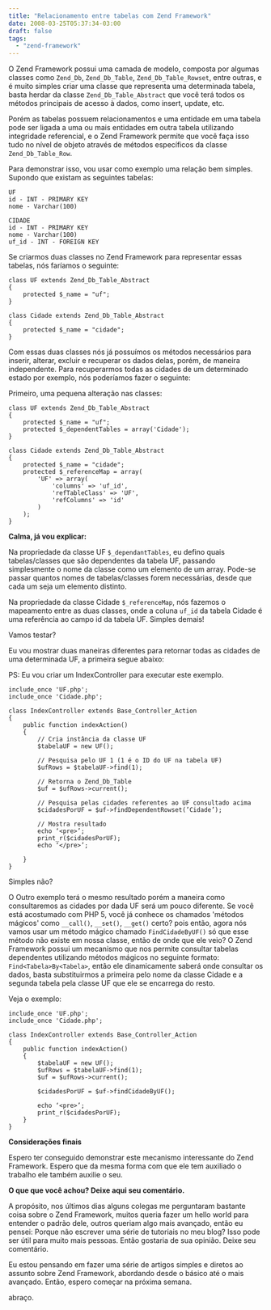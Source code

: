 ```yaml
---
title: "Relacionamento entre tabelas com Zend Framework"
date: 2008-03-25T05:37:34-03:00
draft: false
tags:
  - "zend-framework"
---
```


O Zend Framework possui uma camada de modelo, composta por algumas classes
como `Zend_Db`, `Zend_Db_Table`, `Zend_Db_Table_Rowset`, entre outras, e é muito simples criar uma classe que representa
uma determinada tabela, basta herdar da classe `Zend_Db_Table_Abstract` que você terá todos os métodos principais de
acesso à dados, como insert, update, etc.

Porém as tabelas possuem relacionamentos e uma entidade em uma tabela pode ser ligada a uma ou mais entidades em outra
tabela utilizando integridade referencial, e o Zend Framework permite que você faça isso tudo no nível de objeto através
de métodos específicos da classe `Zend_Db_Table_Row`.

Para demonstrar isso, vou usar como exemplo uma relação bem simples. Supondo que existam as seguintes tabelas:

```
UF
id - INT - PRIMARY KEY
nome - Varchar(100)

CIDADE
id - INT - PRIMARY KEY
nome - Varchar(100)
uf_id - INT - FOREIGN KEY
```

Se criarmos duas classes no Zend Framework para representar essas tabelas, nós faríamos o seguinte:

```
class UF extends Zend_Db_Table_Abstract
{
    protected $_name = "uf";
}

class Cidade extends Zend_Db_Table_Abstract
{
    protected $_name = "cidade";
}
```

Com essas duas classes nós já possuímos os métodos necessários para inserir, alterar, excluir e recuperar os dados
delas, porém, de maneira independente. Para recuperarmos todas as cidades de um determinado estado por exemplo, nós
poderíamos fazer o seguinte:

Primeiro, uma pequena alteração nas classes:

```
class UF extends Zend_Db_Table_Abstract
{
    protected $_name = "uf";
    protected $_dependentTables = array('Cidade');
}

class Cidade extends Zend_Db_Table_Abstract
{
    protected $_name = "cidade";
    protected $_referenceMap = array(
        'UF' => array(
            'columns' => 'uf_id',
            'refTableClass' => 'UF',
            'refColumns' => 'id'
        )
    );
}
```

**Calma, já vou explicar:**

Na propriedade da classe UF `$_dependantTables`, eu defino quais tabelas/classes que são dependentes da tabela UF,
passando simplesmente o nome da classe como um elemento de um array. Pode-se passar quantos nomes de tabelas/classes
forem necessárias, desde que cada um seja um elemento distinto.

Na propriedade da classe Cidade `$_referenceMap`, nós fazemos o mapeamento entre as duas classes, onde a coluna `uf_id`
da tabela Cidade é uma referência ao campo id da tabela UF. Simples demais!

Vamos testar?

Eu vou mostrar duas maneiras diferentes para retornar todas as cidades de uma determinada UF, a primeira segue abaixo:

PS: Eu vou criar um IndexController para executar este exemplo.

```
include_once 'UF.php';
include_once 'Cidade.php';

class IndexController extends Base_Controller_Action
{
    public function indexAction()
    {
        // Cria instância da classe UF
        $tabelaUF = new UF();
        
        // Pesquisa pelo UF 1 (1 é o ID do UF na tabela UF)
        $ufRows = $tabelaUF->find(1);
        
        // Retorna o Zend_Db_Table
        $uf = $ufRows->current();
        
        // Pesquisa pelas cidades referentes ao UF consultado acima
        $cidadesPorUF = $uf->findDependentRowset(’Cidade’);
        
        // Mostra resultado
        echo ‘<pre>’;
        print_r($cidadesPorUF);
        echo ‘</pre>’;
    
    }
}
```

Simples não?

O Outro exemplo terá o mesmo resultado porém a maneira como consultaremos as cidades por dada UF será um pouco
diferente.
Se você está acostumado com PHP 5, você já conhece os chamados 'métodos mágicos' como `__call()`, `__set()`, `__get()`
certo? pois então, agora nós vamos usar um método mágico chamado `FindCidadeByUF()` só que esse método não existe em
nossa classe, então de onde que ele veio? O Zend Framework possui um mecanismo que nos permite consultar tabelas
dependentes utilizando métodos mágicos no seguinte formato: `Find<Tabela>By<Tabela>`, então ele dinamicamente saberá
onde consultar os dados, basta substituirmos a primeira <Tabela> pelo nome da classe Cidade e a segunda tabela pela
classe UF que ele se encarrega do resto.

Veja o exemplo:

```
include_once 'UF.php';
include_once 'Cidade.php';

class IndexController extends Base_Controller_Action
{
    public function indexAction()
    {
        $tabelaUF = new UF();
        $ufRows = $tabelaUF->find(1);
        $uf = $ufRows->current();
        
        $cidadesPorUF = $uf->findCidadeByUF();
        
        echo ‘<pre>’;
        print_r($cidadesPorUF);
    }
}
```

**Considerações finais**

Espero ter conseguido demonstrar este mecanismo interessante do Zend Framework. Espero que da mesma forma com que ele
tem auxiliado o trabalho ele também auxilie o seu.

**O que que você achou? Deixe aqui seu comentário.**

A propósito, nos últimos dias alguns colegas me perguntaram bastante coisa sobre o Zend Framework, muitos queria fazer
um hello world para entender o padrão dele, outros queriam algo mais avançado, então eu pensei: Porque não escrever uma
série de tutoriais no meu blog? Isso pode ser útil para muito mais pessoas. Então gostaria de sua opinião. Deixe seu
comentário.

Eu estou pensando em fazer uma série de artigos simples e diretos ao assunto sobre Zend Framework, abordando desde o
básico até o mais avançado. Então, espero começar na próxima semana.

abraço.
